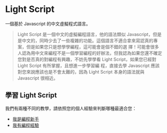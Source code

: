 # Light Script
一個基於 Javascript 的中文虛擬程式語言。

> Light Script 是一個中文的虛擬編程語言，他的語法類似 Javascript，但是是中文的，同時少去了一些複雜的功能。這個語言不適合拿來寫認真的專案，但是如果您只是想學學編程，這可能會是個不錯的選 擇！可能會很多人認為用中文來編程不是一個學習編程的好辦法，但我認為如果您還不確定您對是否真的對編程有興趣，不妨先學學看 Light Script，如果您已經對 Light Script 有所掌握，且想進一步學習編 程，直接去學 Javascript 應該對您來說應該也是不會太難的，因為 Light Script 本身的語法就與 Javascript 很相近。

## 學習 Light Script

我們有兩種不同的教學，請依照您的個人經驗來判斷哪種最適合您：
* [我是編程新手]()
* [我有編程經驗]()
